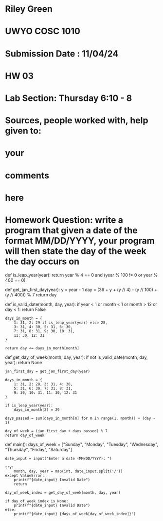 # Riley Green
# UWYO COSC 1010
# Submission Date : 11/04/24
# HW 03
# Lab Section: Thursday 6:10 - 8
# Sources, people worked with, help given to:
# your
# comments
# here
# Homework Question: write a program that given a date of the format MM/DD/YYYY, your program will then state the day of the week the day occurs on

def is_leap_year(year):
    return year % 4 == 0 and (year % 100 != 0 or year % 400 == 0)

def get_jan_first_day(year):
    y = year - 1
    day = (36 + y + (y // 4) - (y // 100) + (y // 400)) % 7
    return day

def is_valid_date(month, day, year):
    if year < 1 or month < 1 or month > 12 or day < 1:
        return False

    days_in_month = {
        1: 31, 2: 29 if is_leap_year(year) else 28, 
        3: 31, 4: 30, 5: 31, 6: 30, 
        7: 31, 8: 31, 9: 30, 10: 31, 
        11: 30, 12: 31
    }

    return day <= days_in_month[month]

def get_day_of_week(month, day, year):
    if not is_valid_date(month, day, year):
        return None

    jan_first_day = get_jan_first_day(year)
    
    days_in_month = {
        1: 31, 2: 28, 3: 31, 4: 30, 
        5: 31, 6: 30, 7: 31, 8: 31, 
        9: 30, 10: 31, 11: 30, 12: 31
    }

    if is_leap_year(year):
        days_in_month[2] = 29

    days_passed = sum(days_in_month[m] for m in range(1, month)) + (day - 1)
    
    day_of_week = (jan_first_day + days_passed) % 7
    return day_of_week

def main():
    days_of_week = ["Sunday", "Monday", "Tuesday", "Wednesday", "Thursday", "Friday", "Saturday"]

    date_input = input("Enter a date (MM/DD/YYYY): ")
    
    try:
        month, day, year = map(int, date_input.split('/'))
    except ValueError:
        print(f"{date_input} Invalid Date")
        return
    
    day_of_week_index = get_day_of_week(month, day, year)

    if day_of_week_index is None:
        print(f"{date_input} Invalid Date")
    else:
        print(f"{date_input} {days_of_week[day_of_week_index]}")
